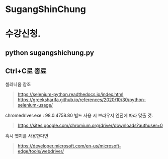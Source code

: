 # SugangShinChung
# 수강신청.   
## python sugangshichung.py
## Ctrl+C로 종료

셀레니움 참조   
> https://selenium-python.readthedocs.io/index.html
> https://greeksharifa.github.io/references/2020/10/30/python-selenium-usage/

chromedriver.exe : 98.0.4758.80 빌드
사용 시 브라우저 엔진에 따라 맞출 것.   
> https://sites.google.com/chromium.org/driver/downloads?authuser=0

혹시 엣지를 사용한다면
>https://developer.microsoft.com/en-us/microsoft-edge/tools/webdriver/

